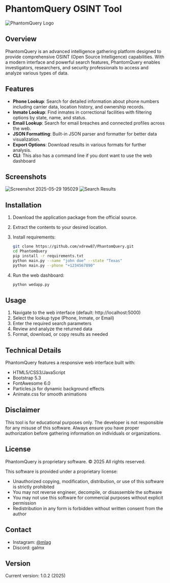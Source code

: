 
# PhantomQuery OSINT Tool

![PhantomQuery Logo](assets/logo.png)

## Overview

PhantomQuery is an advanced intelligence gathering platform designed to provide comprehensive OSINT (Open Source Intelligence) capabilities. With a modern interface and powerful search features, PhantomQuery enables investigators, researchers, and security professionals to access and analyze various types of data.

## Features

- **Phone Lookup**: Search for detailed information about phone numbers including carrier data, location history, and ownership records.
- **Inmate Lookup**: Find inmates in correctional facilities with filtering options by state, name, and status.
- **Email Lookup**: Search for email breaches and connected profiles across the web.
- **JSON Formatting**: Built-in JSON parser and formatter for better data visualization.
- **Export Options**: Download results in various formats for further analysis.
- **CLI**: This also has a command line if you dont want to use the web dashboard 

## Screenshots

![Screenshot 2025-05-29 195029](https://github.com/user-attachments/assets/3f1ff3c4-b2cc-47ba-934b-ebe7b4ad6e1b)
![Search Results](assets/results.png)

## Installation

1. Download the application package from the official source.
2. Extract the contents to your desired location.
3. Install requirements:

   ```bash
   git clone https://github.com/xdrew87/PhantomQuery.git
   cd PhantomQuery
   pip install -r requirements.txt
   python main.py --name "john doe" --state "Texas"
   python main.py --phone "+1234567890"
   ```

4. Run the web dashboard:

   ```bash
   python wedapp.py
   ```

## Usage

1. Navigate to the web interface (default: http://localhost:5000)
2. Select the lookup type (Phone, Inmate, or Email)
3. Enter the required search parameters
4. Review and analyze the returned data
5. Format, download, or copy results as needed

## Technical Details

PhantomQuery features a responsive web interface built with:

- HTML5/CSS3/JavaScript
- Bootstrap 5.3
- FontAwesome 6.0
- Particles.js for dynamic background effects
- Animate.css for smooth animations

## Disclaimer

This tool is for educational purposes only. The developer is not responsible for any misuse of this software. Always ensure you have proper authorization before gathering information on individuals or organizations.

## License

PhantomQuery is proprietary software. © 2025 All rights reserved.

This software is provided under a proprietary license:
- Unauthorized copying, modification, distribution, or use of this software is strictly prohibited
- You may not reverse engineer, decompile, or disassemble the software
- You may not use this software for commercial purposes without explicit permission
- Redistribution in any form is forbidden without written consent from the author

## Contact

- Instagram: [@mlag](https://instagram.com/mlag)
- Discord: galmx

## Version

Current version: 1.0.2 (2025)
